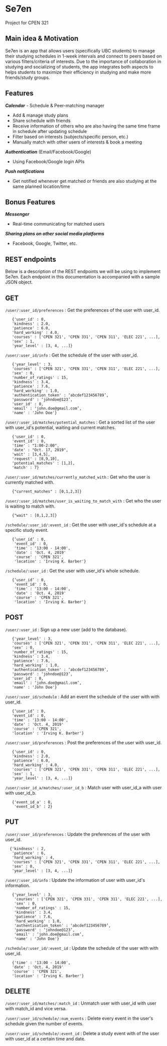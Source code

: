 # Se7en
Project for CPEN 321

## Main idea & Motivation
Se7en is an app that allows users (specifically UBC students) to manage their studying schedules in 1-week intervals and connect to peers based on various filters/criteria of interests. 
Due to the importance of collaboration in studying and socializing of students, the app integrates both aspects to helps students to maximize their efficiency in studying and make more friends/study groups.

## Features
***Calendar*** - Schedule & Peer-matching manager 
- Add & manage study plans 
- Share schedule with friends
- Receive information of others who are also having the same time frame in schedule after updating schedule
- Filter based on interests (subjects/specific person, etc.)
- Manually match with other users of interests & book a meeting

***Authentication*** (Email/Facebook/Google)
- Using Facebook/Google login APIs

***Push notifications***
- Get notified whenever get matched or friends are also studying at the same planned location/time

## Bonus Features
***Messenger***
- Real-time communicating for matched users

***Sharing plans on other social media platforms*** 
- Facebook, Google, Twitter, etc.


## REST endpoints
Below is a description of the REST endpoints we will be using to implement Se7en. Each endpoint in this documentation is accompanied with a sample JSON object.

## GET
`/user/:user_id/preferences` : Get the preferences of the user with user_id.

       {'user_id' : 0,
       'kindness' : 2.0,
       'patience' : 6.0,
       'hard_working' : 4.0,
       'courses' : ['CPEN 321', 'CPEN 331', 'CPEN 311', 'ELEC 221', ...],
       'sex' : 1,
       'year_level' : [3, 4, ...]}

`/user/:user_id/info` : Get the schedule of the user with user_id. 

       {'year_level' : 3,
       'courses' : ['CPEN 321', 'CPEN 331', 'CPEN 311', 'ELEC 221', ...],
       'sex' : 0,
       'number_of_ratings' : 15,
       'kindness' : 3.4,
       'patience' : 7.6,
       'hard_working' : 1.0,
       'authentication_token' : ‘abcdef123456789’,
       'password' : ‘johndoe@123’,
       'user_id' : 0,
       'email' : ‘john.doe@gmail.com’,
       'name' : 'John Doe'}

`/user/:user_id/matches/potential_matches` : Get a sorted list of the user with user_id's potential, waiting and current matches.

       {'user_id' : 0,
       'event_id' : 0,
       'time' : "1:00-2:00",
       'date' : "Oct. 17, 2019",
       'wait' : [3,4,5],
       'request' : [8,9,10],
       'potential_matches' : [1,2],
       'match' : 7}

`/user/:user_id/matches/currently_matched_with` : Get who the user is currently matched with.

       {"current_matches" : [0,1,2,3]}
         
 `/user/:user_id/matches/user_is_waiting_to_match_with` : Get who the user is waiting to match with.
 
       {"wait" : [0,1,2,3]}

 `/schedule/:user_id/:event_id` : Get the user with user_id's schedule at a specific study event.
 
       {‘user_id’ : 0,
        'event_id' : 0,
        'time' : '13:00 - 14:00',
        'date' : 'Oct. 4, 2019'
        'course' : 'CPEN 321',
        'location' : 'Irving K. Barber'}

 `/schedule/:user_id` : Get the user with user_id's whole schedule.
 
       {‘user_id’ : 0,
        'event_id' : 0,
        'time' : '13:00 - 14:00',
        'date' : 'Oct. 4, 2019'
        'course' : 'CPEN 321',
        'location' : 'Irving K. Barber'}


## POST

 `/user/:user_id` : Sign up a new user (add to the database).
 
       {'year_level' : 3,
       'courses' : ['CPEN 321', 'CPEN 331', 'CPEN 311', 'ELEC 221', ...],
       'sex' : 0,
       'number_of_ratings' : 15,
       'kindness' : 3.4,
       'patience' : 7.6,
       'hard_working' : 1.0,
       'authentication_token' : ‘abcdef123456789’,
       'password' : ‘johndoe@123’,
       'user_id' : 0,
       'email' : ‘john.doe@gmail.com’,
       'name' : 'John Doe'}

 `/user/:user_id/schedule` : Add an event the schedule of the user with with user_id.
 
       {‘user_id’ : 0,
       'event_id' : 0,
       'time' : '13:00 - 14:00',
       'date' : 'Oct. 4, 2019'
       'course' : 'CPEN 321',
       'location' : 'Irving K. Barber'}
       
  `/user/:user_id/preferences` : Post the preferences of the user with user_id.

       {'user_id' : 0,
       'kindness' : 2.0,
       'patience' : 6.0,
       'hard_working' : 4.0,
       'courses' : ['CPEN 321', 'CPEN 331', 'CPEN 311', 'ELEC 221', ...],
       'sex' : 1,
       'year_level' : [3, 4, ...]}
       
   `/user/:user_id_a/matches/:user_id_b` : Match user with user_id_a with user with user_id_b.

       {'event_id_a' : 0,
        'event_id_b' : 2}

## PUT

  `/user/:user_id/preferences` : Update the preferences of the user with user_id.
  
      {'kindness' : 2,
       'patience' : 6,
       'hard_working' : 4,
       'courses' : ['CPEN 321', 'CPEN 331', 'CPEN 311', 'ELEC 221', ...],
       'sex' : 0,
       'year_level' : [3, 4, ...]}

  `/user/:user_id/info` : Update the information of user with user_id's information.

       {'year_level' : 3,
        'courses' : ['CPEN 321', 'CPEN 331', 'CPEN 311', 'ELEC 221', ...],
        'sex' : 0,
        'number_of_ratings' : 15,
        'kindness' : 3.4,
        'patience' : 7.6,
        'hard_working' : 1.0,
        'authentication_token' : ‘abcdef123456789’,
        'password' : ‘johndoe@123’,
        'email' : ‘john.doe@gmail.com’,
        'name' : 'John Doe'}
       
   `/schedule/:user_id/:event_id` : Update the schedule of the user with with user_id.
 
       {'time' : '13:00 - 14:00',
       'date' : 'Oct. 4, 2019'
       'course' : 'CPEN 321',
       'location' : 'Irving K. Barber'}

## DELETE

   `/user/:user_id/matches/:match_id` : Unmatch user with user_id with user with match_id and vice versa.
   
   `/user/:user_id/schedule/:num_events` : Delete every event in the user's schedule given the number of events.
   
   `/user/:user_id/schedule/:event_id` : Delete a study event with of the user with user_id at a certain time and date.


   
   



